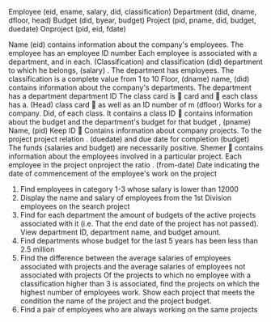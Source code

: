 Employee (eid, ename, salary, did, classification)
Department (did, dname, dfloor, head)
Budget (did, byear, budget)
Project (pid, pname, did, budget, duedate) Onproject (pid, eid, fdate)

Name (eid) contains information about the company's employees. The employee has an employee ID number
Each employee is associated with a department, and in each. (Classification) and classification (did) department to which he belongs, (salary)
. The department has employees. The classification is a complete value from 1 to 10
Floor, (dname) name, (did) contains information about the company's departments. The department has a department department ID
The class card is  card and  each class has a. (Head) class card  as well as an ID number of m (dfloor)
Works for a company.
Did, of each class. It contains a class ID  contains information about the budget
and the department's budget for that budget
, (pname) Name, (pid) Keep ID  Contains information about company projects. To the project project relation
. (duedate) and due date for completion (budget)
The funds (salaries and budget) are necessarily positive.
Shemer  contains information about the employees involved in a particular project. Each employee in the project onproject the ratio
. (from-date) Date indicating the date of commencement of the employee's work on the project

1. Find employees in category 1-3 whose salary is lower than 12000
2. Display the name and salary of employees from the 1st Division employees on the search project
3. Find for each department the amount of budgets of the active projects associated with it (i.e.
That the end date of the project has not passed). View department ID, department name, and budget amount.
4. Find departments whose budget for the last 5 years has been less than 2.5 million
5. Find the difference between the average salaries of employees associated with projects and the average salaries of employees not associated with projects
Of the projects to which no employee with a classification higher than 3 is associated, find the projects on which the highest number of employees work. Show each project that meets the condition the name of the project and the project budget.
7. Find a pair of employees who are always working on the same projects
